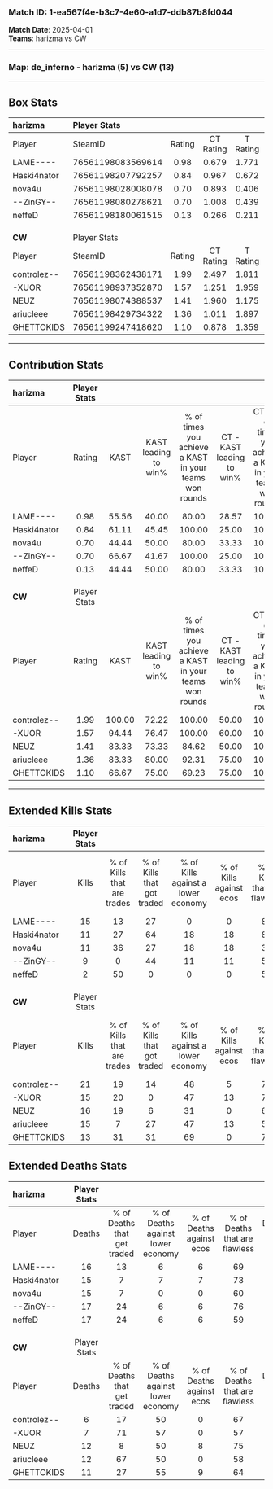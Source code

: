 ### Match ID: 1-ea567f4e-b3c7-4e60-a1d7-ddb87b8fd044  
**Match Date**: 2025-04-01  
**Teams**: harizma vs CW  

---  

### **Map**: de_inferno - harizma (5) vs CW (13)  
---  

## Box Stats  

| **harizma** | Player Stats      |        |           |          |        |       |       |         |        |      |     |
| :- | :- | :-: | :-: | :-: | :-: | :-: | :-: | :-: | :-: | :-: | :-: |
| Player      | SteamID           | Rating | CT Rating | T Rating |  KAST  |  ADR  | Kills | Assists | Deaths | K/D  | HS% |
| LAME----    | 76561198083569614 |  0.98  |   0.679   |  1.771   | 55.56  | 82.4  |  15   |    1    |   16   | 0.94 | 66  |
| Haski4nator | 76561198207792257 |  0.84  |   0.967   |  0.672   | 61.11  | 72.1  |  11   |    3    |   15   | 0.73 | 45  |
| nova4u      | 76561198028008078 |  0.70  |   0.893   |  0.406   | 44.44  | 68.2  |  11   |    2    |   15   | 0.73 | 72  |
| --ZinGY--   | 76561198080278621 |  0.70  |   1.008   |  0.439   | 66.67  | 61.9  |   9   |    4    |   17   | 0.53 | 44  |
| neffeD      | 76561198180061515 |  0.13  |   0.266   |  0.211   | 44.44  | 38.4  |   2   |    5    |   17   | 0.12 | 50  |
|             |                   |        |           |          |        |       |       |         |        |      |     |
|             |                   |        |           |          |        |       |       |         |        |      |     |
|             |                   |        |           |          |        |       |       |         |        |      |     |
| **CW**      | Player Stats      |        |           |          |        |       |       |         |        |      |     |
| Player      | SteamID           | Rating | CT Rating | T Rating |  KAST  |  ADR  | Kills | Assists | Deaths | K/D  | HS% |
| controlez-- | 76561198362438171 |  1.99  |   2.497   |  1.811   | 100.00 | 107.9 |  21   |    4    |   6    | 3.50 | 42  |
| -XUOR       | 76561198937352870 |  1.57  |   1.251   |  1.959   | 94.44  | 86.3  |  15   |    5    |   7    | 2.14 | 46  |
| NEUZ        | 76561198074388537 |  1.41  |   1.960   |  1.175   | 83.33  | 97.7  |  16   |    2    |   12   | 1.33 | 75  |
| ariucleee   | 76561198429734322 |  1.36  |   1.011   |  1.897   | 83.33  | 93.3  |  15   |    5    |   12   | 1.25 | 80  |
| GHETTOKIDS  | 76561199247418620 |  1.10  |   0.878   |  1.359   | 66.67  | 76.4  |  13   |    2    |   11   | 1.18 | 84  |
---  

## Contribution Stats  

| **harizma** | Player Stats |        |                      |                                                        |                           |                                                             |                          |                                                            |
| :- | :-: | :-: | :-: | :-: | :-: | :-: | :-: | :-: |
| Player      |    Rating    |  KAST  | KAST leading to win% | % of times you achieve a KAST in your teams won rounds | CT - KAST leading to win% | CT - % of times you achieve a KAST in your teams won rounds | T - KAST leading to win% | T - % of times you achieve a KAST in your teams won rounds |
| LAME----    |     0.98     | 55.56  |        40.00         |                         80.00                          |           28.57           |                           100.00                            |          66.67           |                           66.67                            |
| Haski4nator |     0.84     | 61.11  |        45.45         |                         100.00                         |           25.00           |                           100.00                            |          100.00          |                           100.00                           |
| nova4u      |     0.70     | 44.44  |        50.00         |                         80.00                          |           33.33           |                           100.00                            |          100.00          |                           66.67                            |
| --ZinGY--   |     0.70     | 66.67  |        41.67         |                         100.00                         |           25.00           |                           100.00                            |          75.00           |                           100.00                           |
| neffeD      |     0.13     | 44.44  |        50.00         |                         80.00                          |           33.33           |                           100.00                            |          100.00          |                           66.67                            |
|             |              |        |                      |                                                        |                           |                                                             |                          |                                                            |
|             |              |        |                      |                                                        |                           |                                                             |                          |                                                            |
|             |              |        |                      |                                                        |                           |                                                             |                          |                                                            |
| **CW**      | Player Stats |        |                      |                                                        |                           |                                                             |                          |                                                            |
| Player      |    Rating    |  KAST  | KAST leading to win% | % of times you achieve a KAST in your teams won rounds | CT - KAST leading to win% | CT - % of times you achieve a KAST in your teams won rounds | T - KAST leading to win% | T - % of times you achieve a KAST in your teams won rounds |
| controlez-- |     1.99     | 100.00 |        72.22         |                         100.00                         |           50.00           |                           100.00                            |          83.33           |                           100.00                           |
| -XUOR       |     1.57     | 94.44  |        76.47         |                         100.00                         |           60.00           |                           100.00                            |          83.33           |                           100.00                           |
| NEUZ        |     1.41     | 83.33  |        73.33         |                         84.62                          |           50.00           |                           100.00                            |          88.89           |                           80.00                            |
| ariucleee   |     1.36     | 83.33  |        80.00         |                         92.31                          |           75.00           |                           100.00                            |          81.82           |                           90.00                            |
| GHETTOKIDS  |     1.10     | 66.67  |        75.00         |                         69.23                          |           75.00           |                           100.00                            |          75.00           |                           60.00                            |
---  

## Extended Kills Stats  

| **harizma** | Player Stats |                            |                            |                                    |                         |                              |                                 |                                       |                    |           |
| :- | :-: | :-: | :-: | :-: | :-: | :-: | :-: | :-: | :-: | :-: |
| Player      |    Kills     | % of Kills that are trades | % of Kills that got traded | % of Kills against a lower economy | % of Kills against ecos | % of Kills that are flawless | % of Kills that are close duels | % of Kills that are assisted by flash | Pistol Round Kills | AWP Kills |
| LAME----    |      15      |             13             |             27             |                 0                  |            0            |              80              |                0                |                   0                   |         0          |     6     |
| Haski4nator |      11      |             27             |             64             |                 18                 |           18            |              82              |                0                |                   9                   |         0          |     2     |
| nova4u      |      11      |             36             |             27             |                 18                 |           18            |              36              |                9                |                   0                   |         0          |     0     |
| --ZinGY--   |      9       |             0              |             44             |                 11                 |           11            |              56              |                0                |                  11                   |         3          |     0     |
| neffeD      |      2       |             50             |             0              |                 0                  |            0            |              50              |               50                |                   0                   |         0          |     0     |
|             |              |                            |                            |                                    |                         |                              |                                 |                                       |                    |           |
|             |              |                            |                            |                                    |                         |                              |                                 |                                       |                    |           |
|             |              |                            |                            |                                    |                         |                              |                                 |                                       |                    |           |
| **CW**      | Player Stats |                            |                            |                                    |                         |                              |                                 |                                       |                    |           |
| Player      |    Kills     | % of Kills that are trades | % of Kills that got traded | % of Kills against a lower economy | % of Kills against ecos | % of Kills that are flawless | % of Kills that are close duels | % of Kills that are assisted by flash | Pistol Round Kills | AWP Kills |
| controlez-- |      21      |             19             |             14             |                 48                 |            5            |              71              |                5                |                   0                   |         4          |     1     |
| -XUOR       |      15      |             20             |             0              |                 47                 |           13            |              73              |                0                |                   0                   |         0          |     2     |
| NEUZ        |      16      |             19             |             6              |                 31                 |            0            |              63              |               13                |                  13                   |         1          |     5     |
| ariucleee   |      15      |             7              |             27             |                 47                 |           13            |              53              |                7                |                   7                   |         0          |     1     |
| GHETTOKIDS  |      13      |             31             |             31             |                 69                 |            0            |              77              |                0                |                  15                   |         0          |     0     |
## Extended Deaths Stats  

| **harizma** | Player Stats |                             |                                   |                          |                               |                            |                           |               |
| :- | :-: | :-: | :-: | :-: | :-: | :-: | :-: | :-: |
| Player      |    Deaths    | % of Deaths that get traded | % of Deaths against lower economy | % of Deaths against ecos | % of Deaths that are flawless | % of Deaths that are close | % of Deaths while blinded | Deaths to AWP |
| LAME----    |      16      |             13              |                 6                 |            6             |              69               |             6              |            13             |       1       |
| Haski4nator |      15      |              7              |                 7                 |            7             |              73               |             7              |             0             |       1       |
| nova4u      |      15      |              7              |                 0                 |            0             |              60               |             7              |             7             |       1       |
| --ZinGY--   |      17      |             24              |                 6                 |            6             |              76               |             0              |             6             |       1       |
| neffeD      |      17      |             24              |                 6                 |            6             |              59               |             6              |             6             |       1       |
|             |              |                             |                                   |                          |                               |                            |                           |               |
|             |              |                             |                                   |                          |                               |                            |                           |               |
|             |              |                             |                                   |                          |                               |                            |                           |               |
| **CW**      | Player Stats |                             |                                   |                          |                               |                            |                           |               |
| Player      |    Deaths    | % of Deaths that get traded | % of Deaths against lower economy | % of Deaths against ecos | % of Deaths that are flawless | % of Deaths that are close | % of Deaths while blinded | Deaths to AWP |
| controlez-- |      6       |             17              |                50                 |            0             |              67               |             0              |             0             |       1       |
| -XUOR       |      7       |             71              |                57                 |            0             |              57               |             14             |             0             |       0       |
| NEUZ        |      12      |              8              |                50                 |            8             |              75               |             0              |             0             |       1       |
| ariucleee   |      12      |             67              |                50                 |            0             |              58               |             0              |             8             |       0       |
| GHETTOKIDS  |      11      |             27              |                55                 |            9             |              64               |             9              |             9             |       1       |
